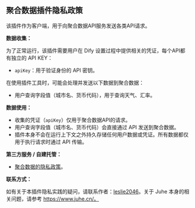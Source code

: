## 聚合数据插件隐私政策

该插件作为客户端，用于向聚合数据API服务发送各类API请求。

**数据收集：**

为了正常运行，该插件需要用户在 Dify 设置过程中提供相关的凭证，每个API都有独立的 API KEY：

* `apiKey`：用于验证身份的 API 密钥。

在使用插件工具时，可能会处理并发送以下数据到聚合数据：

* 用户查询字段值（城市名、货币代码），用于查询天气、汇率。


**数据使用：**

* 收集的凭证（`apiKey`）仅用于聚合数据API的请求。
* 用户查询字段值（城市名、货币代码）会直接通过 API 发送到聚合数据。
* 插件本身不会在运行上下文之外持久存储任何用户数据或凭证。所有数据都仅用于执行请求时通过 API 传输。

**第三方服务 / 自建托管：**

* [聚合数据的隐私政策](https://www.juhe.cn/privacy)。


**联系方式：**

如有关于本插件隐私实践的疑问，请联系作者：[leslie2046](https://github.com/leslie2046)。关于 Juhe 本身的相关问题，请参考 https://www.juhe.cn/。